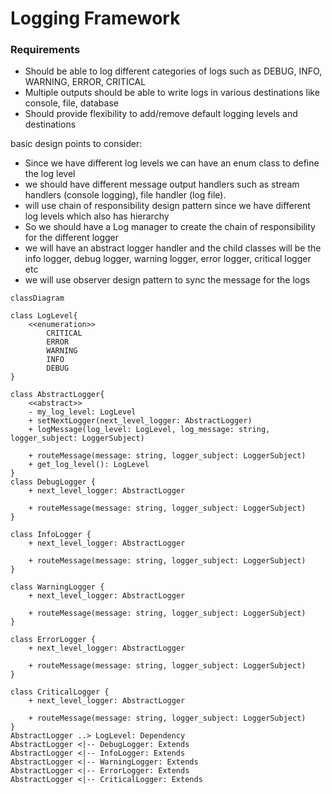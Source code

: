 <h1>Logging Framework</h1>
<h3>Requirements</h3>

<ul><li>Should be able to log different categories of logs such as DEBUG, INFO, WARNING, ERROR, CRITICAL</li>
<li>Multiple outputs should be able to write logs in various destinations like console, file, database</li>
<li>Should provide flexibility to add/remove default logging levels and destinations</li>
</ul>




basic design points to consider:
- Since we have different log levels we can have an enum class to define the log level 
- we should have different message output handlers such as stream handlers (console logging), file handler (log file).
- will use chain of responsibility design pattern since we have different log levels which also has hierarchy
- So we should have a Log manager to create the chain of responsibility for the different logger 
- we will have an abstract logger handler and the child classes will be the info logger, debug logger, warning logger, error logger, critical logger etc
- we will use observer design pattern to sync the message for the logs



```mermaid
classDiagram

class LogLevel{
    <<enumeration>>
        CRITICAL
        ERROR
        WARNING
        INFO
        DEBUG
}

class AbstractLogger{
    <<abstract>>
    - my_log_level: LogLevel
    + setNextLogger(next_level_logger: AbstractLogger)
    + logMessage(log_level: LogLevel, log_message: string, logger_subject: LoggerSubject)

    + routeMessage(message: string, logger_subject: LoggerSubject)
    + get_log_level(): LogLevel
}
class DebugLogger {
    + next_level_logger: AbstractLogger
    
    + routeMessage(message: string, logger_subject: LoggerSubject)
} 

class InfoLogger {
    + next_level_logger: AbstractLogger
    
    + routeMessage(message: string, logger_subject: LoggerSubject)
} 

class WarningLogger {
    + next_level_logger: AbstractLogger
    
    + routeMessage(message: string, logger_subject: LoggerSubject)
} 

class ErrorLogger {
    + next_level_logger: AbstractLogger
    
    + routeMessage(message: string, logger_subject: LoggerSubject)
} 

class CriticalLogger {
    + next_level_logger: AbstractLogger
    
    + routeMessage(message: string, logger_subject: LoggerSubject)
} 
AbstractLogger ..> LogLevel: Dependency
AbstractLogger <|-- DebugLogger: Extends
AbstractLogger <|-- InfoLogger: Extends
AbstractLogger <|-- WarningLogger: Extends
AbstractLogger <|-- ErrorLogger: Extends
AbstractLogger <|-- CriticalLogger: Extends
```